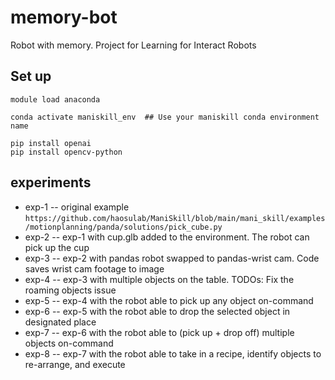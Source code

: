# memory-bot
Robot with memory. Project for Learning for Interact Robots

## Set up
```
module load anaconda

conda activate maniskill_env  ## Use your maniskill conda environment name

pip install openai
pip install opencv-python
```

## experiments

* exp-1 -- original example `https://github.com/haosulab/ManiSkill/blob/main/mani_skill/examples/motionplanning/panda/solutions/pick_cube.py`
* exp-2 -- exp-1 with cup.glb added to the environment. The robot can pick up the cup
* exp-3 -- exp-2 with pandas robot swapped to pandas-wrist cam. Code saves wrist cam footage to image
* exp-4 -- exp-3 with multiple objects on the table. 
    TODOs: 
        Fix the roaming objects issue
* exp-5 -- exp-4 with the robot able to pick up any object on-command
* exp-6 -- exp-5 with the robot able to drop the selected object in designated place
* exp-7 -- exp-6 with the robot able to (pick up + drop off) multiple objects on-command
* exp-8 -- exp-7 with the robot able to take in a recipe, identify objects to re-arrange, and execute
